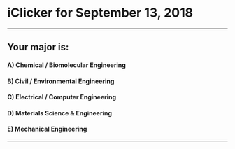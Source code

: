 
# iClicker for September 13, 2018

---

## Your major is:
#### A) Chemical / Biomolecular Engineering
#### B) Civil / Environmental Engineering 
#### C) Electrical / Computer Engineering
#### D) Materials Science & Engineering
#### E) Mechanical Engineering


---


